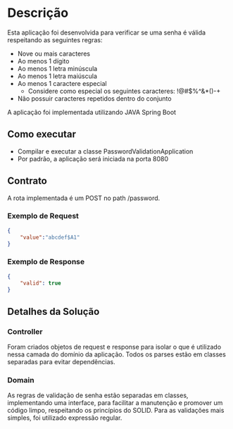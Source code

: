 # Descrição
Esta aplicação foi desenvolvida para verificar se uma senha é válida respeitando as seguintes regras:
- Nove ou mais caracteres
- Ao menos 1 dígito
- Ao menos 1 letra minúscula
- Ao menos 1 letra maiúscula
- Ao menos 1 caractere especial
  - Considere como especial os seguintes caracteres: !@#$%^&*()-+
- Não possuir caracteres repetidos dentro do conjunto

A aplicação foi implementada utilizando JAVA Spring Boot

## Como executar
- Compilar e executar a classe PasswordValidationApplication
- Por padrão, a aplicação será iniciada na porta 8080

## Contrato
A rota implementada é um POST no path /password.
### Exemplo de Request
```json
{
    "value":"abcdef$A1"
}
```
### Exemplo de Response
```json
{
    "valid": true
}
```
## Detalhes da Solução
### Controller
Foram criados objetos de request e response para isolar o que é utilizado nessa camada do domínio da aplicação. Todos os parses estão em classes separadas para evitar dependências.

### Domain
As regras de validação de senha estão separadas em classes, implementando uma interface, para facilitar a manutenção e promover um código limpo, respeitando os princípios do SOLID.
Para as validações mais simples, foi utilizado expressão regular.
